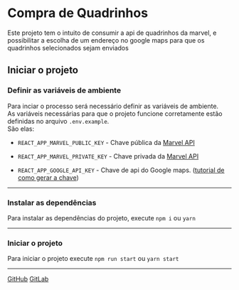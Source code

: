 # Compra de Quadrinhos

Este projeto tem o intuito de consumir a api de quadrinhos da marvel, e possibilitar a escolha de um endereço no google maps para que os quadrinhos selecionados sejam enviados

## Iniciar o projeto

### Definir as variáveis de ambiente

Para inciar o processo será necessário definir as variáveis de ambiente.  
As variáveis necessárias para que o projeto funcione corretamente estão definidas no arquivo `.env.example`.  
São elas:

- `REACT_APP_MARVEL_PUBLIC_KEY` - Chave pública da [Marvel API](https://developer.marvel.com/)

- `REACT_APP_MARVEL_PRIVATE_KEY` - Chave privada da [Marvel API](https://developer.marvel.com/)

- `REACT_APP_GOOGLE_API_KEY` - Chave de api do Google maps. ([tutorial de como gerar a chave](https://maplink.global/blog/como-obter-chave-api-google-maps/))

---

### Instalar as dependências

Para instalar as dependências do projeto, execute `npm i` ou `yarn`

---

### Iniciar o projeto

Para iniciar o projeto execute `npm run start` ou `yarn start`

---

[GitHub](https://github.com/jairochaves2/app-marvel)
[GitLab](https://gitlab.com/jairochaves/app-marvel)
